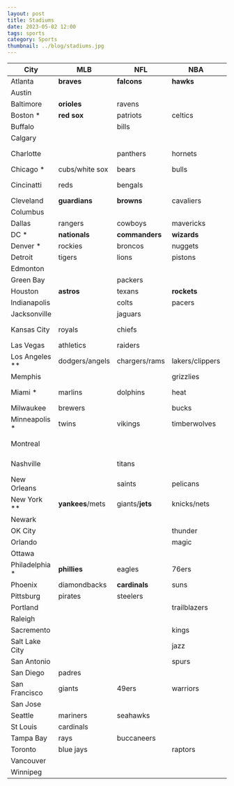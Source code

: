 ```yaml
---
layout: post
title: Stadiums
date: 2023-05-02 12:00
tags: sports
category: Sports
thumbnail: ../blog/stadiums.jpg
---
```



| City | MLB | NFL | NBA | MLS | NHL |
| ---- | --- | --- | --- | --- | --- |
| Atlanta        | **braves** | **falcons** | **hawks** | **atl united** |   |
| Austin         |   |   |   | austin fc |   |
| Baltimore      | **orioles** | ravens |   |   |   |
| Boston *       | **red sox** | patriots | celtics | revolution | bruins |
| Buffalo        |   | bills |   |   | sabres |
| Calgary        |   |   |   |   | flames |
| Charlotte      |   | panthers | hornets | charlotte fc |   |
| Chicago *      | cubs/white sox | bears | bulls | fire | blackhawks |
| Cincinatti     | reds | bengals |   | fc cincinatti |   |
| Cleveland      | **guardians** | **browns** | cavaliers |   |   |
| Columbus       |   |   |   | crew | blue jackets |
| Dallas         | rangers | cowboys | mavericks | fc dallas | stars |
| DC *           | **nationals** | **commanders** | **wizards** | **dc united** | **capitals** |
| Denver *       | rockies | broncos | nuggets | rapids | avalanche |
| Detroit        | tigers | lions | pistons |   | red wings |
| Edmonton       |   |   |   |   | oilers |
| Green Bay      |   | packers |   |   |   |
| Houston        | **astros** | texans | **rockets** | dynamo |   |
| Indianapolis   |   | colts | pacers |   |   |
| Jacksonville   |   | jaguars |   |   |   |
| Kansas City    | royals | chiefs |   | sporting kc |   |
| Las Vegas      | athletics | raiders |   |   | golden knights |
| Los Angeles ** | dodgers/angels | chargers/rams | lakers/clippers | la fc/galaxy | kings/ducks |
| Memphis        |   |   | grizzlies |   |   |
| Miami *        | marlins | dolphins | heat | inter miami cf | panthers |
| Milwaukee      | brewers |   | bucks |   |   |
| Minneapolis *  | twins | vikings | timberwolves | minn. united | wild |
| Montreal       |   |   |   | cf montreal | canadiens |
| Nashville      |   | titans |   | nashville sc | predators |
| New Orleans    |   | saints | pelicans |   |   |
| New York **    | **yankees**/mets | giants/**jets** | knicks/nets | ny fc/red bulls | rangers/islanders |
| Newark         |   |   |   |   | devils |
| OK City        |   |   | thunder |   |   |
| Orlando        |   |   | magic | city |   |
| Ottawa         |   |   |   |   | senators |
| Philadelphia * | **phillies** | eagles | 76ers | union | flyers |
| Phoenix        | diamondbacks | **cardinals** | suns |   | coyotes |
| Pittsburg      | pirates | steelers |   |   | penguins |
| Portland       |   |   | trailblazers | timbers |   |
| Raleigh        |   |   |   |   | hurricanes |
| Sacremento     |   |   | kings |   |   |
| Salt Lake City |   |   | jazz | real salt lake |   |
| San Antonio    |   |   | spurs |   |   |
| San Diego      | padres |   |   |   |   |
| San Francisco  | giants | 49ers | warriors |   |   |
| San Jose       |   |   |   | quakes | sharks |
| Seattle        | mariners | seahawks |   | sounders | kraken |
| St Louis       | cardinals |   |   |   | blues |
| Tampa Bay      | rays | buccaneers |   |   | lightning |
| Toronto        | blue jays |   | raptors | toronto fc | maple leafs |
| Vancouver      |   |   |   | whitecaps | canucks |
| Winnipeg       |   |   |   |   | jets |

